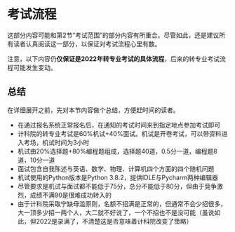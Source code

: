 # 考试流程

这部分内容可能和第2节“考试范围”的部分内容有所重合。尽管如此，还是建议所有读者认真阅读这一部分，以保证对考试流程心里有数。

注意，以下内容仍**仅保证是2022年转专业考试的具体流程**，后来的转专业考试流程可能发生变动。

## 总结

在详细展开之前，先对本节内容做个总结，方便赶时间的读者。

- 在通过报名系统正常报名后，在通知的考试时间来到指定地点参加考试即可
- 计科院的转专业考试是60%机试+40%面试。机试是开卷考试，可以带资料进入考场，机试时间为3小时
- 机试由20%选择题+80%编程题组成，选择题40道，0.5分一道，编程题8道，10分一道
- 面试包含自我陈述与英语、数学、物理、计算机四个方面的四个随机问题
- 机试使用的Python版本是Python 3.8.2，提供IDLE与Pycharm两种编辑器
- 尽管要求是机试与面试都不能低于75分，总分不能低于80分，但由于竞争激烈，成绩不满90是很难成功转入的
- 由于计科院采取宁缺毋滥原则，名额不招满是正常的，但通常不会少招很多，大一顶多少招一两个人，大二就不好说了，一个不招也不是没可能（虽说如此，但2022是录满了，不清楚这是否意味着计科院改变了策略）

